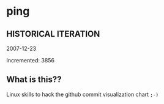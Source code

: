 # ping

## HISTORICAL ITERATION
2007-12-23

Incremented: 3856

## What is this?? 
Linux skills to hack the github commit visualization chart `;-)`

